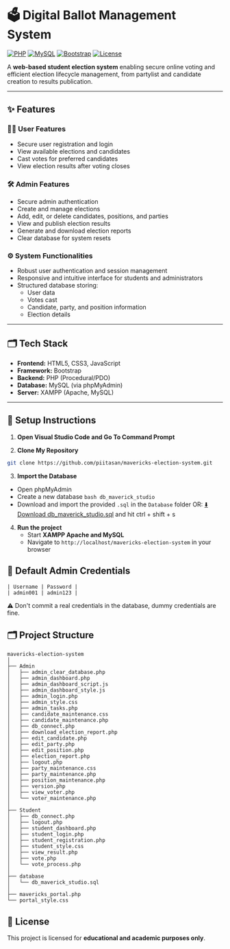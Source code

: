 # 🗳️ Digital Ballot Management System

[![PHP](https://img.shields.io/badge/PHP-7.4%2B-blue?logo=php)](https://www.php.net/)
[![MySQL](https://img.shields.io/badge/MySQL-5.7%2B-orange?logo=mysql)](https://www.mysql.com/)
[![Bootstrap](https://img.shields.io/badge/Bootstrap-5.x-purple?logo=bootstrap)](https://getbootstrap.com/)
[![License](https://img.shields.io/badge/License-Academic-lightgrey)](#license)

A **web-based student election system** enabling secure online voting and efficient election lifecycle management, from partylist and candidate creation to results publication.

---

## ✨ **Features**

### 🧑‍🎓 **User Features**
- Secure user registration and login
- View available elections and candidates
- Cast votes for preferred candidates
- View election results after voting closes

### 🛠️ **Admin Features**
- Secure admin authentication
- Create and manage elections
- Add, edit, or delete candidates, positions, and parties
- View and publish election results
- Generate and download election reports
- Clear database for system resets

### ⚙️ **System Functionalities**
- Robust user authentication and session management
- Responsive and intuitive interface for students and administrators
- Structured database storing:
  - User data
  - Votes cast
  - Candidate, party, and position information
  - Election details

---

## 🗂️ **Tech Stack**

- **Frontend:** HTML5, CSS3, JavaScript
- **Framework:** Bootstrap
- **Backend:** PHP (Procedural/PDO)
- **Database:** MySQL (via phpMyAdmin)
- **Server:** XAMPP (Apache, MySQL)

---

## 🚀 **Setup Instructions**

1. **Open Visual Studio Code and Go To Command Prompt**
   
3. **Clone My Repository**
```bash
git clone https://github.com/piitasan/mavericks-election-system.git
```

3. **Import the Database**
- Open phpMyAdmin
- Create a new database ```bash db_maverick_studio```
- Download and import the provided ```.sql``` in the ```Database``` folder OR:
[⬇️ Download db_maverick_studio.sql](./Database/db_maverick_studio.sql) and hit ctrl + shift + s

4. **Run the project**
    - Start **XAMPP Apache and MySQL**
    - Navigate to `http://localhost/mavericks-election-system` in your browser

## 🔑 Default Admin Credentials
```
| Username | Password |
| admin001 | admin123 |
```
 ⚠️ Don't commit a real credentials in the database, dummy credentials are fine.


## 🗂️ **Project Structure**

```
mavericks-election-system
│
├── Admin
│   ├── admin_clear_database.php
│   ├── admin_dashboard.php
│   ├── admin_dashboard_script.js
│   ├── admin_dashboard_style.js
│   ├── admin_login.php
│   ├── admin_style.css
│   ├── admin_tasks.php
│   ├── candidate_maintenance.css
│   ├── candidate_maintenance.php
│   ├── db_connect.php
│   ├── download_election_report.php
│   ├── edit_candidate.php
│   ├── edit_party.php
│   ├── edit_position.php
│   ├── election_report.php
│   ├── logout.php
│   ├── party_maintenance.css
│   ├── party_maintenance.php
│   ├── position_maintenance.php
│   ├── version.php
│   ├── view_voter.php
│   └── voter_maintenance.php
│
├── Student
│   ├── db_connect.php
│   ├── logout.php
│   ├── student_dashboard.php
│   ├── student_login.php
│   ├── student_registration.php
│   ├── student_style.css
│   ├── view_result.php
│   ├── vote.php
│   └── vote_process.php
│
├── database
│   └── db_maverick_studio.sql
│
├── mavericks_portal.php
└── portal_style.css
```

## 📄 **License**

This project is licensed for **educational and academic purposes only**.
